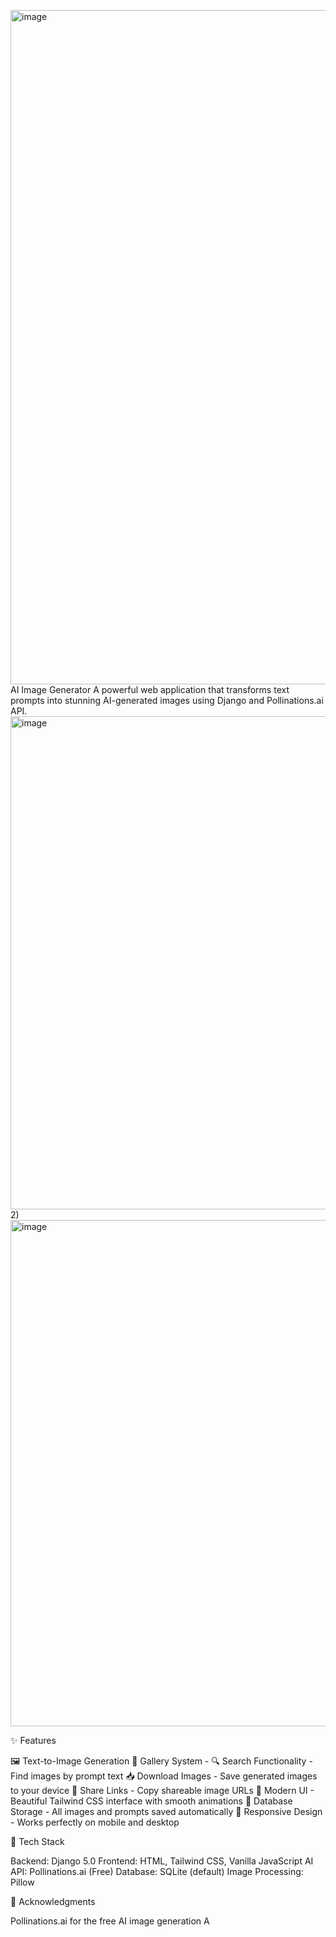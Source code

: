 <img width="1487" height="1079" alt="image" src="https://github.com/user-attachments/assets/68121f42-a190-4d7b-a802-6e13f406d0b6" />AI Image Generator
A powerful web application that transforms text prompts into stunning AI-generated images using Django and Pollinations.ai API.
<img width="795" height="789" alt="image" src="https://github.com/user-attachments/assets/6ccf0967-e9d1-448f-b0f5-b9aa956e519f" />
2) <img width="1178" height="810" alt="image" src="https://github.com/user-attachments/assets/da36c4f4-78f6-4ac3-841e-5dc96016341b" />



✨ Features

🖼️ Text-to-Image Generation 
📂 Gallery System - 
🔍 Search Functionality - Find images by prompt text
📥 Download Images - Save generated images to your device
🔗 Share Links - Copy shareable image URLs
🎨 Modern UI - Beautiful Tailwind CSS interface with smooth animations
💾 Database Storage - All images and prompts saved automatically
📱 Responsive Design - Works perfectly on mobile and desktop



🚀 Tech Stack

Backend: Django 5.0
Frontend: HTML, Tailwind CSS, Vanilla JavaScript
AI API: Pollinations.ai (Free)
Database: SQLite (default)
Image Processing: Pillow

🙏 Acknowledgments

Pollinations.ai for the free AI image generation A
